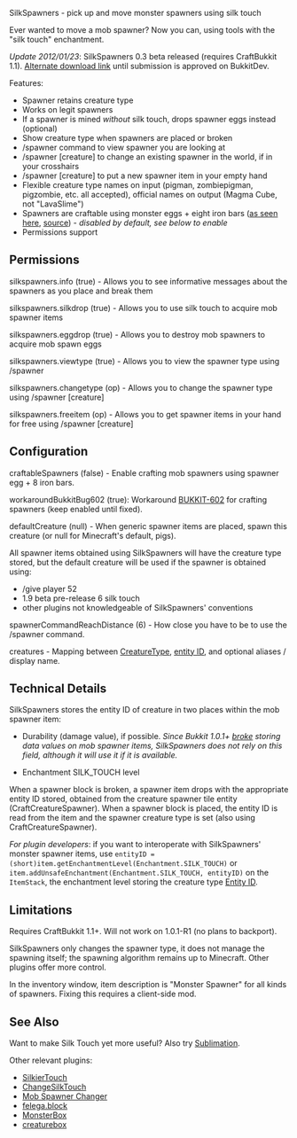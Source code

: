 SilkSpawners - pick up and move monster spawners using silk touch

Ever wanted to move a mob spawner? Now you can, using tools with the
"silk touch" enchantment. 

*Update 2012/01/23*: SilkSpawners 0.3 beta released (requires CraftBukkit 1.1). [Alternate download link](http://dl.dropbox.com/u/57628348/SilkSpawners-0.3.jar) until submission is approved on BukkitDev.

Features:

* Spawner retains creature type
* Works on legit spawners
* If a spawner is mined _without_ silk touch, drops spawner eggs instead (optional)
* Show creature type when spawners are placed or broken
* /spawner command to view spawner you are looking at 
* /spawner [creature] to change an existing spawner in the world, if in your crosshairs
* /spawner [creature] to put a new spawner item in your empty hand
* Flexible creature type names on input (pigman, zombiepigman, pigzombie, etc. all accepted), official names on output (Magma Cube, not "LavaSlime")
* Spawners are craftable using monster eggs + eight iron bars ([as seen here](http://imgur.com/KrWGI), 
[source](http://www.reddit.com/r/Minecraft/comments/oodql/great_idea_mob_spawner_recipe/)) - *disabled by default, see below to enable*
* Permissions support

## Permissions
silkspawners.info (true) -
Allows you to see informative messages about the spawners as you place and break them

silkspawners.silkdrop (true) -
Allows you to use silk touch to acquire mob spawner items

silkspawners.eggdrop (true) -
Allows you to destroy mob spawners to acquire mob spawn eggs

silkspawners.viewtype (true) -
Allows you to view the spawner type using /spawner

silkspawners.changetype (op) -
Allows you to change the spawner type using /spawner [creature]

silkspawners.freeitem (op) -
Allows you to get spawner items in your hand for free using /spawner [creature]

## Configuration
craftableSpawners (false) - Enable crafting mob spawners using spawner egg + 8 iron bars.

workaroundBukkitBug602 (true): Workaround 
[BUKKIT-602](https://bukkit.atlassian.net/browse/BUKKIT-602#Enchantments_lost_on_crafting_recipe_output) for crafting spawners (keep enabled until fixed).

defaultCreature (null) - When generic spawner items are placed, spawn this creature (or null for Minecraft's default, pigs).

All spawner items obtained using SilkSpawners will have the creature type stored, but the
default creature will be used if the spawner is obtained using:

* /give player 52
* 1.9 beta pre-release 6 silk touch
* other plugins not knowledgeable of SilkSpawners' conventions


spawnerCommandReachDistance (6) - How close you have to be to use the /spawner command.

creatures - Mapping between [CreatureType](http://jd.bukkit.org/apidocs/org/bukkit/entity/CreatureType.html),
[entity ID](http://www.minecraftwiki.net/wiki/Data_values#Entity_IDs), and optional aliases / display name.

## Technical Details
SilkSpawners stores the entity ID of creature in two places within the mob spawner item:

* Durability (damage value), if possible. *Since Bukkit 1.0.1+ [broke](https://bukkit.atlassian.net/browse/BUKKIT-329) storing data values on mob spawner items, SilkSpawners does not rely on this field, although it will use it if it is available.*

* Enchantment SILK\_TOUCH level

When a spawner block is broken, a spawner item drops with the appropriate entity ID stored,
obtained from the creature spawner tile entity (CraftCreatureSpawner). 
When a spawner block is placed, the entity ID is read from the item and the spawner creature
type is set (also using CraftCreatureSpawner). 


*For plugin developers*: if you want to interoperate with SilkSpawners' monster spawner items,
use `entityID = (short)item.getEnchantmentLevel(Enchantment.SILK_TOUCH)` or
`item.addUnsafeEnchantment(Enchantment.SILK_TOUCH, entityID)` on the `ItemStack`, the 
enchantment level storing the creature type [Entity ID](http://www.minecraftwiki.net/wiki/Data_values#Entity_IDs).

## Limitations
Requires CraftBukkit 1.1+. Will not work on 1.0.1-R1 (no plans to backport).

SilkSpawners only changes the spawner type, it does not manage the spawning itself;
the spawning algorithm remains up to Minecraft. Other plugins offer more control.

In the inventory window, item description is "Monster Spawner" for all kinds of spawners. 
Fixing this requires a client-side mod.

## See Also
Want to make Silk Touch yet more useful? Also try [Sublimation](http://dev.bukkit.org/server-mods/sublimation/).

Other relevant plugins:

* [SilkierTouch](http://dev.bukkit.org/server-mods/silkiertouch/)
* [ChangeSilkTouch](http://dev.bukkit.org/server-mods/changesilktouch/)
* [Mob Spawner Changer](http://forums.bukkit.org/threads/misc-mech-mob-spawner-changer-v0-3-change-what-a-mob-spawner-spawns-1337.26038/)
* [felega.block](http://forums.bukkit.org/threads/multiple-felegas-plugin-pile.54916/)
* [MonsterBox](http://dev.bukkit.org/server-mods/monsterbox/)
* [creaturebox](http://dev.bukkit.org/server-mods/creaturebox/)

